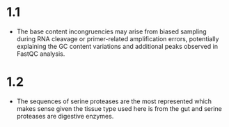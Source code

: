 # 1.1
- The base content incongruencies may arise from biased sampling during RNA cleavage or primer-related amplification errors, potentially explaining the GC content variations and additional peaks observed in FastQC analysis.

# 1.2
- The sequences of serine proteases are the most represented which makes sense given the tissue type used here is from the gut and serine proteases are digestive enzymes.